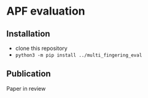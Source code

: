 APF evaluation
==============


Installation
------------

 - clone this repository
 - `python3 -m pip install ../multi_fingering_eval`

Publication
-----------

Paper in review
